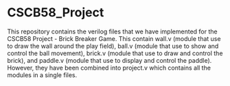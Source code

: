 # CSCB58_Project
This repository contains the verilog files that we have implemented for the CSCB58 Project - Brick Breaker Game. This contain wall.v (module that use to draw the wall around the play field), ball.v (module that use to show and control the ball movement), brick.v (module that use to draw and control the brick), and paddle.v (module that use to display and control the paddle). However, they have been combined into project.v which contains all the modules in a single files.
